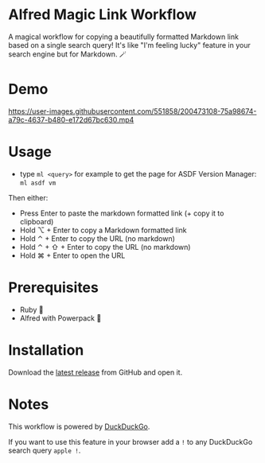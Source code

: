 # Alfred Magic Link Workflow

A magical workflow for copying a beautifully formatted Markdown link based on a
single search query! It's like "I'm feeling lucky" feature in your search engine
but for Markdown. :magic_wand:

# Demo

https://user-images.githubusercontent.com/551858/200473108-75a98674-a79c-4637-b480-e172d67bc630.mp4

# Usage

- type `ml <query>` for example to get the page for ASDF Version Manager: `ml asdf vm`

Then either:

- Press Enter to paste the markdown formatted link (+ copy it to clipboard)
- Hold <key>⌥</key> + <key>Enter</key> to copy a Markdown formatted link
- Hold <key>⌃</key> + <key>Enter</key> to copy the URL (no markdown)
- Hold <key>⌃</key> + <key>⇧</key> + <key>Enter</key> to copy the URL (no markdown)
- Hold <key>⌘</key> + <key>Enter</key> to open the URL

# Prerequisites

- Ruby :gem:
- Alfred with Powerpack :tophat:

# Installation

Download the [latest release](https://github.com/dkarter/alfred-magic-link/releases/latest) from GitHub and open it.

# Notes

This workflow is powered by [DuckDuckGo](https://duckduckgo.com).

If you want to use this feature in your browser add a `!` to any DuckDuckGo
search query `apple !`.

